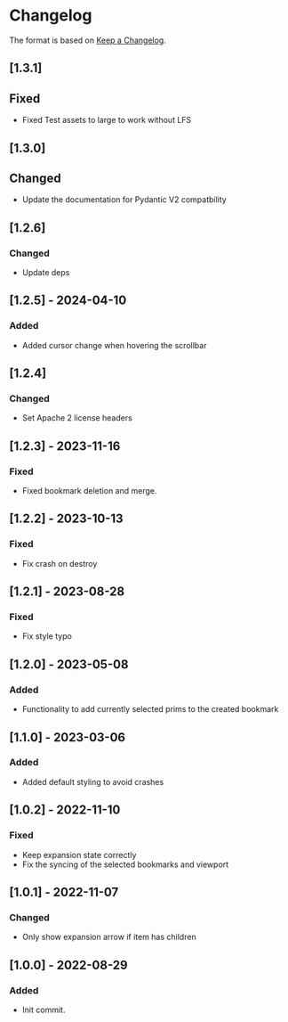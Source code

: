 # Changelog

The format is based on [Keep a Changelog](https://keepachangelog.com/en/1.0.0/).

## [1.3.1]
## Fixed
- Fixed Test assets to large to work without LFS

## [1.3.0]
## Changed
- Update the documentation for Pydantic V2 compatbility

## [1.2.6]
### Changed
- Update deps

## [1.2.5] - 2024-04-10
### Added
- Added cursor change when hovering the scrollbar

## [1.2.4]
### Changed
- Set Apache 2 license headers

## [1.2.3] - 2023-11-16
### Fixed
- Fixed bookmark deletion and merge.

## [1.2.2] - 2023-10-13
### Fixed
- Fix crash on destroy

## [1.2.1] - 2023-08-28
### Fixed
- Fix style typo

## [1.2.0] - 2023-05-08
### Added
- Functionality to add currently selected prims to the created bookmark

## [1.1.0] - 2023-03-06
### Added
- Added default styling to avoid crashes

## [1.0.2] - 2022-11-10
### Fixed
- Keep expansion state correctly
- Fix the syncing of the selected bookmarks and viewport

## [1.0.1] - 2022-11-07
### Changed
- Only show expansion arrow if item has children

## [1.0.0] - 2022-08-29
### Added
- Init commit.
